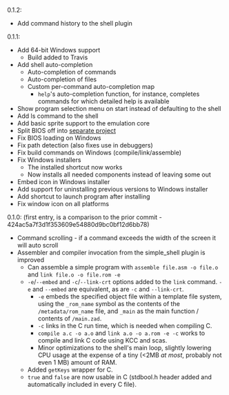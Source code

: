 0.1.2:
* Add command history to the shell plugin

0.1.1:
* Add 64-bit Windows support
	* Build added to Travis
* Add shell auto-completion
	* Auto-completion of commands
	* Auto-completion of files
	* Custom per-command auto-completion map
		* `help`'s auto-completion function, for instance, completes commands
		for which detailed help is available
* Show program selection menu on start instead of defaulting to the shell
* Add ls command to the shell
* Add basic sprite support to the emulation core
* Split BIOS off into [separate project](https://github.com/Zany80/BIOS)
* Fix BIOS loading on Windows
* Fix path detection (also fixes use in debuggers)
* Fix build commands on Windows (compile/link/assemble)
* Fix Windows installers
	* The installed shortcut now works
	* Now installs all needed components instead of leaving some out
* Embed icon in Windows installer
* Add support for uninstalling previous versions to Windows installer
* Add shortcut to launch program after installing
* Fix window icon on all platforms

0.1.0: (first entry, is a comparison to the prior commit - 
424ac5a7f3d1f353609e54880d9bc0bf12d6bb78)
* Command scrolling - if a command exceeds the width of the screen it will auto 
scroll
* Assembler and compiler invocation from the simple_shell plugin is improved
	* Can assemble a simple program with `assemble file.asm -o file.o` and 
	`link file.o -o file.rom -e`
	* `-e`/`--embed` and `-c`/`--link-crt` options added to the `link` command. 
	`-e` and `--embed` are equivalent, as are `-c` and `--link-crt`.
		* `-e` embeds the specified object file within a template file system,
		using the `_rom_name` symbol as the contents of the `/metadata/rom_name` file, and `_main` as the main function / contents of `/main.zad`.
		* `-c` links in the C run time, which is needed when compiling C.
		* `compile a.c -o a.o` and `link a.o -o a.rom -e -c` works to compile 
		and link C code using KCC and scas.
		* Minor optimizations to the shell's main loop, slightly lowering CPU 
		usage at the expense of a tiny (<2MB *at most*, probably not even 1 MB) amount of RAM.
	* Added `getKeys` wrapper for C.
	* `true` and `false` are now usable in C (stdbool.h header added and 
	automatically included in every C file).
